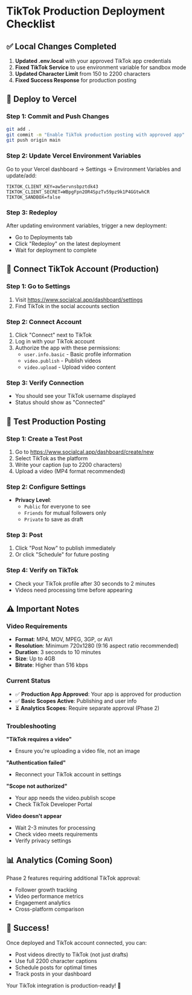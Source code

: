 # TikTok Production Deployment Checklist

## ✅ Local Changes Completed

1. **Updated .env.local** with your approved TikTok app credentials
2. **Fixed TikTok Service** to use environment variable for sandbox mode
3. **Updated Character Limit** from 150 to 2200 characters
4. **Fixed Success Response** for production posting

## 🚀 Deploy to Vercel

### Step 1: Commit and Push Changes
```bash
git add .
git commit -m "Enable TikTok production posting with approved app"
git push origin main
```

### Step 2: Update Vercel Environment Variables

Go to your Vercel dashboard → Settings → Environment Variables and update/add:

```
TIKTOK_CLIENT_KEY=aw5ervnsbpztdk43
TIKTOK_CLIENT_SECRET=WBpgFpn2OR4SpzTv59pz9k1P4GGtwhCR  
TIKTOK_SANDBOX=false
```

### Step 3: Redeploy
After updating environment variables, trigger a new deployment:
- Go to Deployments tab
- Click "Redeploy" on the latest deployment
- Wait for deployment to complete

## 📱 Connect TikTok Account (Production)

### Step 1: Go to Settings
1. Visit https://www.socialcal.app/dashboard/settings
2. Find TikTok in the social accounts section

### Step 2: Connect Account
1. Click "Connect" next to TikTok
2. Log in with your TikTok account
3. Authorize the app with these permissions:
   - `user.info.basic` - Basic profile information
   - `video.publish` - Publish videos
   - `video.upload` - Upload video content

### Step 3: Verify Connection
- You should see your TikTok username displayed
- Status should show as "Connected"

## 🎥 Test Production Posting

### Step 1: Create a Test Post
1. Go to https://www.socialcal.app/dashboard/create/new
2. Select TikTok as the platform
3. Write your caption (up to 2200 characters)
4. Upload a video (MP4 format recommended)

### Step 2: Configure Settings
- **Privacy Level**: 
  - `Public` for everyone to see
  - `Friends` for mutual followers only
  - `Private` to save as draft

### Step 3: Post
1. Click "Post Now" to publish immediately
2. Or click "Schedule" for future posting

### Step 4: Verify on TikTok
- Check your TikTok profile after 30 seconds to 2 minutes
- Videos need processing time before appearing

## ⚠️ Important Notes

### Video Requirements
- **Format**: MP4, MOV, MPEG, 3GP, or AVI
- **Resolution**: Minimum 720x1280 (9:16 aspect ratio recommended)
- **Duration**: 3 seconds to 10 minutes
- **Size**: Up to 4GB
- **Bitrate**: Higher than 516 kbps

### Current Status
- ✅ **Production App Approved**: Your app is approved for production
- ✅ **Basic Scopes Active**: Publishing and user info
- ⏳ **Analytics Scopes**: Require separate approval (Phase 2)

### Troubleshooting

**"TikTok requires a video"**
- Ensure you're uploading a video file, not an image

**"Authentication failed"**
- Reconnect your TikTok account in settings

**"Scope not authorized"**  
- Your app needs the video.publish scope
- Check TikTok Developer Portal

**Video doesn't appear**
- Wait 2-3 minutes for processing
- Check video meets requirements
- Verify privacy settings

## 📊 Analytics (Coming Soon)

Phase 2 features requiring additional TikTok approval:
- Follower growth tracking
- Video performance metrics
- Engagement analytics
- Cross-platform comparison

## 🎉 Success!

Once deployed and TikTok account connected, you can:
- Post videos directly to TikTok (not just drafts)
- Use full 2200 character captions
- Schedule posts for optimal times
- Track posts in your dashboard

Your TikTok integration is production-ready! 🚀